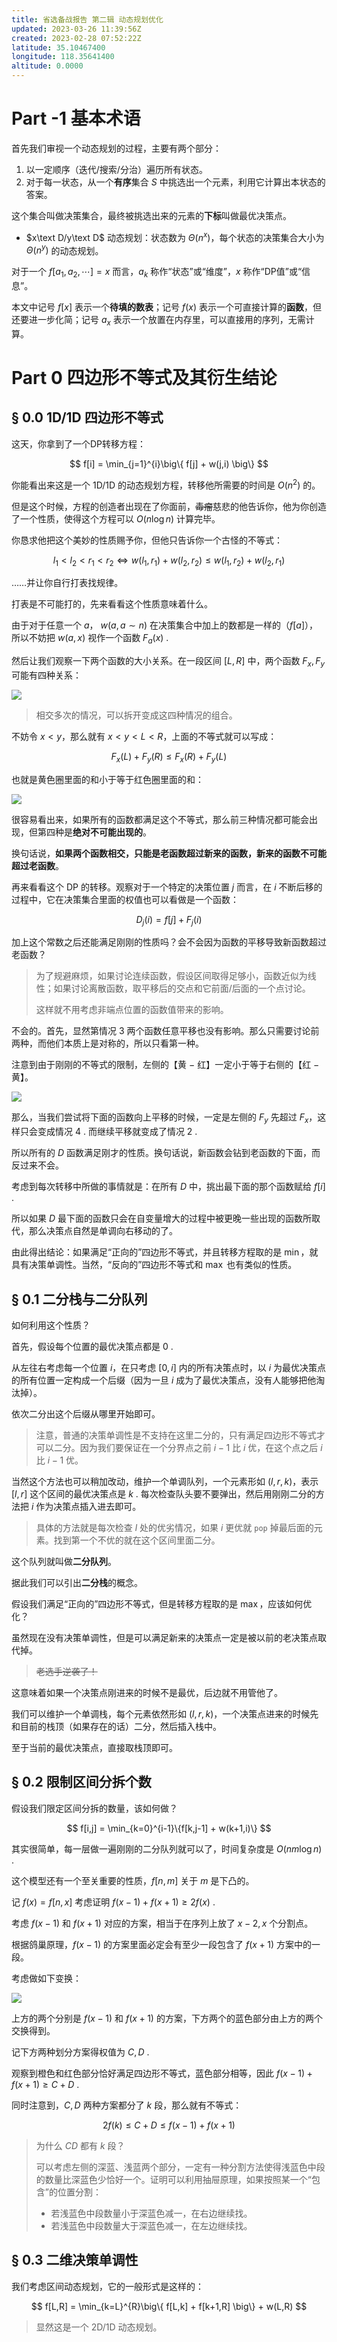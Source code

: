```yaml
---
title: 省选备战报告 第二辑 动态规划优化
updated: 2023-03-26 11:39:56Z
created: 2023-02-28 07:52:22Z
latitude: 35.10467400
longitude: 118.35641400
altitude: 0.0000
---
```


# Part -1 基本术语

首先我们审视一个动态规划的过程，主要有两个部分：

1. 以一定顺序（迭代/搜索/分治）遍历所有状态。
2. 对于每一状态，从一个**有序**集合 $S$ 中挑选出一个元素，利用它计算出本状态的答案。

这个集合叫做决策集合，最终被挑选出来的元素的**下标**叫做最优决策点。

- $x\text D/y\text D$ 动态规划：状态数为 $\Theta(n^x)$，每个状态的决策集合大小为 $\Theta(n^y)$ 的动态规划。

对于一个 $f[a_1,a_2,\cdots] = x$ 而言，$a_k$ 称作“状态”或“维度”，$x$ 称作“DP值”或“信息”。

本文中记号 $f[x]$ 表示一个**待填的数表**；记号 $f(x)$ 表示一个可直接计算的**函数**，但还要进一步化简；记号 $a_x$ 表示一个放置在内存里，可以直接用的序列，无需计算。

# Part 0 四边形不等式及其衍生结论

## § 0.0 1D/1D 四边形不等式

这天，你拿到了一个DP转移方程：

$$
f[i] = \min_{j=1}^{i}\big\{ f[j] + w(j,i) \big\}
$$

你能看出来这是一个 $\text{1D/1D}$ 的动态规划方程，转移他所需要的时间是 $O(n^2)$ 的。

但是这个时候，方程的创造者出现在了你面前，~~毒瘤~~慈悲的他告诉你，他为你创造了一个性质，使得这个方程可以 $O(n\log n)$ 计算完毕。

你恳求他把这个美妙的性质赐予你，但他只告诉你一个古怪的不等式：

$$
l_1<l_2<r_1<r_2 \Leftrightarrow w(l_1,r_1) + w(l_2,r_2) \leq w(l_1,r_2) + w(l_2,r_1)
$$

……并让你自行打表找规律。

打表是不可能打的，先来看看这个性质意味着什么。

由于对于任意一个 $a$， $w(a,a\sim n)$ 在决策集合中加上的数都是一样的（$f[a]$），所以不妨把 $w(a,x)$ 视作一个函数 $F_a(x)$ .

然后让我们观察一下两个函数的大小关系。在一段区间 $[L,R]$ 中，两个函数 $F_x,F_y$ 可能有四种关系：

![](DPimg1.png)

> 相交多次的情况，可以拆开变成这四种情况的组合。

不妨令 $x<y$，那么就有 $x<y<L<R$，上面的不等式就可以写成：

$$
F_x(L) + F_y(R) \leq F_x(R) + F_y(L)
$$

也就是黄色圈里面的和小于等于红色圈里面的和：

![](DPimg2.png)

很容易看出来，如果所有的函数都满足这个不等式，那么前三种情况都可能会出现，但第四种是**绝对不可能出现的**。

换句话说，**如果两个函数相交，只能是老函数超过新来的函数，新来的函数不可能超过老函数**。

再来看看这个 DP 的转移。观察对于一个特定的决策位置 $j$ 而言，在 $i$ 不断后移的过程中，它在决策集合里面的权值也可以看做是一个函数：

$$
D_j(i) = f[j] + F_j(i)
$$

加上这个常数之后还能满足刚刚的性质吗？会不会因为函数的平移导致新函数超过老函数？

> 为了规避麻烦，如果讨论连续函数，假设区间取得足够小，函数近似为线性；如果讨论离散函数，取平移后的交点和它前面/后面的一个点讨论。
> 
> 这样就不用考虑非端点位置的函数值带来的影响。

不会的。首先，显然第情况 $3$ 两个函数任意平移也没有影响。那么只需要讨论前两种，而他们本质上是对称的，所以只看第一种。

注意到由于刚刚的不等式的限制，左侧的【黄 $-$ 红】一定小于等于右侧的【红 $-$ 黄】。

![](DPimg3.png)

那么，当我们尝试将下面的函数向上平移的时候，一定是左侧的 $F_y$ 先超过 $F_x$，这样只会变成情况 $4$ . 而继续平移就变成了情况 $2$ .

所以所有的 $D$ 函数满足刚才的性质。换句话说，新函数会钻到老函数的下面，而反过来不会。

考虑到每次转移中所做的事情就是：在所有 $D$ 中，挑出最下面的那个函数赋给 $f[i]$ .

所以如果 $D$ 最下面的函数只会在自变量增大的过程中被更晚一些出现的函数所取代，那么决策点自然是单调向右移动的了。

由此得出结论：如果满足“正向的”四边形不等式，并且转移方程取的是 $\min$，就具有决策单调性。当然，“反向的”四边形不等式和 $\max$ 也有类似的性质。

## § 0.1 二分栈与二分队列

如何利用这个性质？

首先，假设每个位置的最优决策点都是 $0$ .

从左往右考虑每一个位置 $i$，在只考虑 $[0,i]$ 内的所有决策点时，以 $i$ 为最优决策点的所有位置一定构成一个后缀（因为一旦 $i$ 成为了最优决策点，没有人能够把他淘汰掉）。

依次二分出这个后缀从哪里开始即可。

> 注意，普通的决策单调性是不支持在这里二分的，只有满足四边形不等式才可以二分。因为我们要保证在一个分界点之前 $i-1$ 比 $i$ 优，在这个点之后 $i$ 比 $i-1$ 优。

当然这个方法也可以稍加改动，维护一个单调队列，一个元素形如 $(l,r,k)$，表示 $[l,r]$ 这个区间的最优决策点是 $k$ . 每次检查队头要不要弹出，然后用刚刚二分的方法把 $i$ 作为决策点插入进去即可。

> 具体的方法就是每次检查 $l$ 处的优劣情况，如果 $i$ 更优就 `pop` 掉最后面的元素。找到第一个不优的就在这个区间里面二分。

这个队列就叫做**二分队列**。

据此我们可以引出**二分栈**的概念。

假设我们满足“正向的”四边形不等式，但是转移方程取的是 $\max$，应该如何优化？

虽然现在没有决策单调性，但是可以满足新来的决策点一定是被以前的老决策点取代掉。

> ~~老选手逆袭了！~~

这意味着如果一个决策点刚进来的时候不是最优，后边就不用管他了。

我们可以维护一个单调栈，每个元素依然形如 $(l,r,k)$，一个决策点进来的时候先和目前的栈顶（如果存在的话）二分，然后插入栈中。

至于当前的最优决策点，直接取栈顶即可。

## § 0.2 限制区间分拆个数

假设我们限定区间分拆的数量，该如何做？

$$
f[i,j] = \min_{k=0}^{i-1}\{f[k,j-1] + w(k+1,i)\}
$$

其实很简单，每一层做一遍刚刚的二分队列就可以了，时间复杂度是 $O(nm\log n)$ .

这个模型还有一个至关重要的性质，$f[n,m]$ 关于 $m$ 是下凸的。

记 $f(x) = f[n,x]$ 考虑证明 $f(x-1) + f(x+1) \geq 2f(x)$ .

考虑 $f(x-1)$ 和 $f(x+1)$ 对应的方案，相当于在序列上放了 $x-2,x$ 个分割点。

根据鸽巢原理，$f(x-1)$ 的方案里面必定会有至少一段包含了 $f(x+1)$ 方案中的一段。

考虑做如下变换：

![](DPimg4.png)

上方的两个分别是 $f(x-1)$ 和 $f(x+1)$ 的方案，下方两个的蓝色部分由上方的两个交换得到。

记下方两种划分方案得权值为 $C,D$ .

观察到橙色和红色部分恰好满足四边形不等式，蓝色部分相等，因此 $f(x-1) + f(x+1)\geq C+D$ .

同时注意到，$C,D$ 两种方案都分了 $k$ 段，那么就有不等式：

$$
2f(k) \leq C+D \leq f(x-1) + f(x+1)
$$

> 为什么 $CD$ 都有 $k$ 段？
> 
> 可以考虑左侧的深蓝、浅蓝两个部分，一定有一种分割方法使得浅蓝色中段的数量比深蓝色少恰好一个。证明可以利用抽屉原理，如果按照某一个“包含”的位置分割：
> - 若浅蓝色中段数量小于深蓝色减一，在右边继续找。
> - 若浅蓝色中段数量大于深蓝色减一，在左边继续找。

## § 0.3 二维决策单调性

我们考虑区间动态规划，它的一般形式是这样的：

$$
f[L,R] = \min_{k=L}^{R}\big\{ f[L,k] + f[k+1,R] \big\} + w(L,R)
$$

> 显然这是一个 2D/1D 动态规划。

